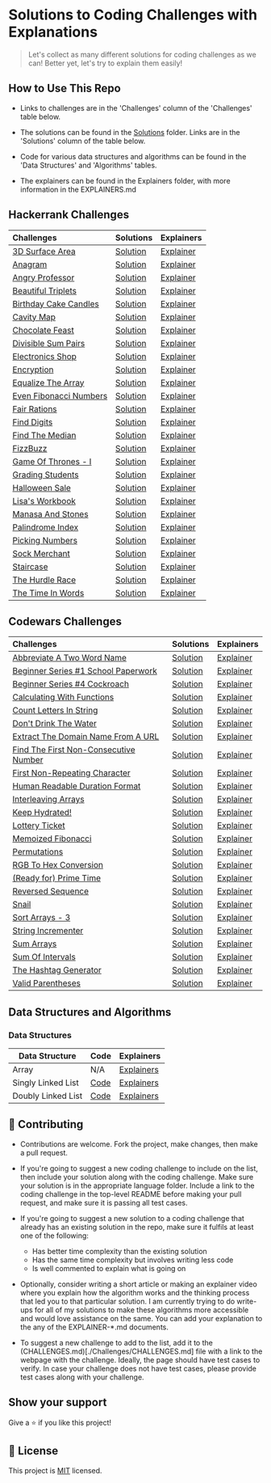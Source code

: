 # Solutions to Coding Challenges with Explanations

> Let's collect as many different solutions for coding challenges as we can! Better yet, let's try to explain them easily!

## How to Use This Repo

- Links to challenges are in the 'Challenges' column of the 'Challenges' table below.

- The solutions can be found in the [Solutions](./Solutions) folder. Links are in the 'Solutions' column of the table below.

- Code for various data structures and algorithms can be found in the 'Data Structures' and 'Algorithms' tables.

- The explainers can be found in the Explainers folder, with more information in the EXPLAINERS.md

## Hackerrank Challenges

|Challenges|Solutions|Explainers|
|:-|:-|:-|
|[3D Surface Area](https://www.hackerrank.com/challenges/3d-surface-area)|[Solution](./Solutions/Hackerrank/3DSurfaceArea)|[Explainer](./Explainers/Hackerrank)|
|[Anagram](https://www.hackerrank.com/challenges/anagram)|[Solution](./Solutions/Hackerrank/Anagram)|[Explainer](./Explainers/Hackerrank)|
|[Angry Professor](https://www.hackerrank.com/challenges/angry-professor)|[Solution](./Solutions/Hackerrank/AngryProfessor)|[Explainer](./Explainers/Hackerrank)|
|[Beautiful Triplets](https://www.hackerrank.com/challenges/beautiful-triplets)|[Solution](./Solutions/Hackerrank/BeautifulTriplets)|[Explainer](./Explainers/Hackerrank)|
|[Birthday Cake Candles](https://www.hackerrank.com/challenges/birthday-cake-candles)|[Solution](./Solutions/Hackerrank/BirthdayCakeCandles)|[Explainer](./Explainers/Hackerrank)|
|[Cavity Map](https://www.hackerrank.com/challenges/cavity-map)|[Solution](./Solutions/Hackerrank/CavityMap)|[Explainer](./Explainers/Hackerrank)|
|[Chocolate Feast](https://www.hackerrank.com/challenges/chocolate-feast)|[Solution](./Solutions/Hackerrank/ChocolateFeast)|[Explainer](./Explainers/Hackerrank)|
|[Divisible Sum Pairs](https://www.hackerrank.com/challenges/divisible-sum-pairs)|[Solution](./Solutions/Hackerrank/DivisibleSumPairs)|[Explainer](./Explainers/Hackerrank)|
|[Electronics Shop](https://www.hackerrank.com/challenges/electronics-shop)|[Solution](./Solutions/Hackerrank/ElectronicsShop)|[Explainer](./Explainers/Hackerrank)|
|[Encryption](https://www.hackerrank.com/challenges/encryption)|[Solution](./Solutions/Hackerrank/Encryption)|[Explainer](./Explainers/Hackerrank)|
|[Equalize The Array](https://www.hackerrank.com/challenges/equality-in-a-array)|[Solution](./Solutions/Hackerrank/EqualizeTheArray)|[Explainer](./Explainers/Hackerrank)|
|[Even Fibonacci Numbers](https://www.hackerrank.com/contests/projecteuler/challenges/euler002)|[Solution](./Solutions/Hackerrank/EvenFibonacciNumbers)|[Explainer](./Explainers/Hackerrank)|
|[Fair Rations](https://www.hackerrank.com/challenges/fair-rations)|[Solution](./Solutions/Hackerrank/FairRations)|[Explainer](./Explainers/Hackerrank)|
|[Find Digits](https://www.hackerrank.com/challenges/find-digits)|[Solution](./Solutions/Hackerrank/FindDigits)|[Explainer](./Explainers/Hackerrank)|
|[Find The Median](https://www.hackerrank.com/challenges/find-the-median)|[Solution](./Solutions/Hackerrank/FindTheMedian)|[Explainer](./Explainers/Hackerrank)|
|[FizzBuzz](https://www.hackerrank.com/challenges/fizzbuzz)|[Solution](./Solutions/Hackerrank/FizzBuzz)|[Explainer](./Explainers/Hackerrank/FizzBuzz)|
|[Game Of Thrones - I](https://www.hackerrank.com/challenges/game-of-thrones)|[Solution](./Solutions/Hackerrank/GameOfThronesI)|[Explainer](./Explainers/Hackerrank)|
|[Grading Students](https://www.hackerrank.com/challenges/grading)|[Solution](./Solutions/Hackerrank/GradingStudents)|[Explainer](./Explainers/Hackerrank)|
|[Halloween Sale](https://www.hackerrank.com/challenges/halloween-sale)|[Solution](./Solutions/Hackerrank/HalloweenSale)|[Explainer](./Explainers/Hackerrank/HalloweenSale)|
|[Lisa's Workbook](https://www.hackerrank.com/challenges/lisa-workbook)|[Solution](./Solutions/Hackerrank/LisasWorkbook)|[Explainer](./Explainers/Hackerrank)|
|[Manasa And Stones](https://www.hackerrank.com/challenges/manasa-and-stones)|[Solution](./Solutions/Hackerrank/ManasaAndStones)|[Explainer](./Explainers/Hackerrank)|
|[Palindrome Index](https://www.hackerrank.com/challenges/palindrome-index)|[Solution](./Solutions/Hackerrank/PalindromeIndex)|[Explainer](./Explainers/Hackerrank)|
|[Picking Numbers](https://www.hackerrank.com/challenges/picking-numbers)|[Solution](./Solutions/Hackerrank/PickingNumbers)|[Explainer](./Explainers/Hackerrank)|
|[Sock Merchant](https://www.hackerrank.com/challenges/sock-merchant)|[Solution](./Solutions/Hackerrank/SockMerchant)|[Explainer](./Explainers/Hackerrank)|
|[Staircase](https://www.hackerrank.com/challenges/staircase)|[Solution](./Solutions/Hackerrank/Staircase)|[Explainer](./Explainers/Hackerrank)|
|[The Hurdle Race](https://www.hackerrank.com/challenges/the-hurdle-race)|[Solution](./Solutions/Hackerrank/TheHurdleRace)|[Explainer](./Explainers/Hackerrank)|
|[The Time In Words](https://www.hackerrank.com/challenges/the-time-in-words)|[Solution](./Solutions/Hackerrank/TheTimeInWords)|[Explainer](./Explainers/Hackerrank)|

## Codewars Challenges

|Challenges|Solutions|Explainers|
|:-|:-|:-|
|[Abbreviate A Two Word Name](https://www.codewars.com/kata/57eadb7ecd143f4c9c0000a3)|[Solution](./Solutions/Codewars/AbbreviateATwoWordName)|[Explainer](./Explainers/Codewars)|
|[Beginner Series #1 School Paperwork](https://www.codewars.com/kata/55f9b48403f6b87a7c0000bd)|[Solution](./Solutions/Codewars/BeginnerSeries1SchoolPaperwork)|[Explainer](./Explainers/Codewars)|
|[Beginner Series #4 Cockroach](https://www.codewars.com/kata/55fab1ffda3e2e44f00000c6)|[Solution](./Solutions/Codewars/BeginnerSeries4Cockroach)|[Explainer](./Explainers/Codewars)|
|[Calculating With Functions](https://www.codewars.com/kata/525f3eda17c7cd9f9e000b39)|[Solution](./Solutions/Codewars/CalculatingWithFunctions)|[Explainer](./Explainers/Codewars)|
|[Count Letters In String](https://www.codewars.com/kata/5808ff71c7cfa1c6aa00006d)|[Solution](./Solutions/Codewars/CountLettersInString)|[Explainer](./Explainers/Codewars)|
|[Don't Drink The Water](https://www.codewars.com/kata/562e6df5cf2d3908ad00019e)|[Solution](./Solutions/Codewars/DontDrinkTheWater)|[Explainer](./Explainers/Codewars)|
|[Extract The Domain Name From A URL](https://www.codewars.com/kata/514a024011ea4fb54200004b)|[Solution](./Solutions/Codewars/ExtractTheDomainNameFromAURL)|[Explainer](./Explainers/Codewars)|
|[Find The First Non-Consecutive Number](https://www.codewars.com/kata/58f8a3a27a5c28d92e000144)|[Solution](./Solutions/Codewars/FindTheFirstNonConsecutiveNumber)|[Explainer](./Explainers/Codewars)|
|[First Non-Repeating Character](https://www.codewars.com/kata/52bc74d4ac05d0945d00054e)|[Solution](./Solutions/Codewars/FirstNonRepeatingCharacter)|[Explainer](./Explainers/Codewars)|
|[Human Readable Duration Format](https://www.codewars.com/kata/52742f58faf5485cae000b9a)|[Solution](./Solutions/Codewars/HumanReadableDurationFormat)|[Explainer](./Explainers/Codewars)|
|[Interleaving Arrays](https://www.codewars.com/kata/523d2e964680d1f749000135)|[Solution](./Solutions/Codewars/InterleavingArrays)|[Explainer](./Explainers/Codewars)|
|[Keep Hydrated!](https://www.codewars.com/kata/582cb0224e56e068d800003c)|[Solution](./Solutions/Codewars/KeepHydrated)|[Explainer](./Explainers/Codewars)|
|[Lottery Ticket](https://www.codewars.com/kata/57f625992f4d53c24200070e)|[Solution](./Solutions/Codewars/LotteryTicket)|[Explainer](./Explainers/Codewars)|
|[Memoized Fibonacci](https://www.codewars.com/kata/529adbf7533b761c560004e5)|[Solution](./Solutions/Codewars/MemoizedFibonacci)|[Explainer](./Explainers/Codewars)|
|[Permutations](https://www.codewars.com/kata/5254ca2719453dcc0b00027d)|[Solution](./Solutions/Codewars/Permutations)|[Explainer](./Explainers/Codewars)|
|[RGB To Hex Conversion](https://www.codewars.com/kata/513e08acc600c94f01000001)|[Solution](./Solutions/Codewars/RGBToHexConversion)|[Explainer](./Explainers/Codewars)|
|[(Ready for) Prime Time](https://www.codewars.com/kata/521ef596c106a935c0000519)|[Solution](./Solutions/Codewars/ReadyforPrimeTime)|[Explainer](./Explainers/Codewars)|
|[Reversed Sequence](https://www.codewars.com/kata/5a00e05cc374cb34d100000d)|[Solution](./Solutions/Codewars/ReversedSequence)|[Explainer](./Explainers/Codewars)|
|[Snail](https://www.codewars.com/kata/521c2db8ddc89b9b7a0000c1)|[Solution](./Solutions/Codewars/Snail)|[Explainer](./Explainers/Codewars)|
|[Sort Arrays - 3](https://www.codewars.com/kata/51f42b1de8f176db5a0002ae)|[Solution](./Solutions/Codewars/SortArrays3)|[Explainer](./Explainers/Codewars)|
|[String Incrementer](https://www.codewars.com/kata/54a91a4883a7de5d7800009c)|[Solution](./Solutions/Codewars/StringIncrementer)|[Explainer](./Explainers/Codewars)|
|[Sum Arrays](https://www.codewars.com/kata/53dc54212259ed3d4f00071c)|[Solution](./Solutions/Codewars/SumArrays)|[Explainer](./Explainers/Codewars)|
|[Sum Of Intervals](https://www.codewars.com/kata/52b7ed099cdc285c300001cd)|[Solution](./Solutions/Codewars/SumOfIntervals)|[Explainer](./Explainers/Codewars)|
|[The Hashtag Generator](https://www.codewars.com/kata/52449b062fb80683ec000024)|[Solution](./Solutions/Codewars/TheHashtagGenerator)|[Explainer](./Explainers/Codewars)|
|[Valid Parentheses](https://www.codewars.com/kata/52774a314c2333f0a7000688)|[Solution](./Solutions/Codewars/ValidParentheses)|[Explainer](./Explainers/Codewars)|

## Data Structures and Algorithms

### Data Structures

| **Data Structure** | **Code**                                                              | **Explainers**                                             |
| ------------------ | --------------------------------------------------------------------- | ---------------------------------------------------------- |
| Array              | N/A                                                                   | [Explainers](./Explainers/DataStructures/Array)            |
| Singly Linked List | [Code](./DataStructuresAndAlgorithms/DataStructures/SinglyLinkedList) | [Explainers](./Explainers/DataStructures/SinglyLinkedList) |
| Doubly Linked List | [Code](./DataStructuresAndAlgorithms/DataStructures/DoublyLinkedList) | [Explainers](./Explainers/DataStructures/DoublyLinkedList) |

## 🤝 Contributing

- Contributions are welcome. Fork the project, make changes, then make a pull request.

- If you're going to suggest a new coding challenge to include on the list, then include your solution along with the coding challenge. Make sure your solution is in the appropriate language folder. Include a link to the coding challenge in the top-level README before making your pull request, and make sure it is passing all test cases.

- If you're going to suggest a new solution to a coding challenge that already has an existing solution in the repo, make sure it fulfils at least one of the following:

  - Has better time complexity than the existing solution
  - Has the same time complexity but involves writing less code
  - Is well commented to explain what is going on

- Optionally, consider writing a short article or making an explainer video where you explain how the algorithm works and the thinking process that led you to that particular solution. I am currently trying to do write-ups for all of my solutions to make these algorithms more accessible and would love assistance on the same. You can add your explanation to the any of the EXPLAINER-\*.md documents.

- To suggest a new challenge to add to the list, add it to the (CHALLENGES.md)[./Challenges/CHALLENGES.md] file with a link to the webpage with the challenge. Ideally, the page should have test cases to verify. In case your challenge does not have test cases, please provide test cases along with your challenge.

## Show your support

Give a ⭐️ if you like this project!

## 📝 License

This project is [MIT](lic.url) licensed.
